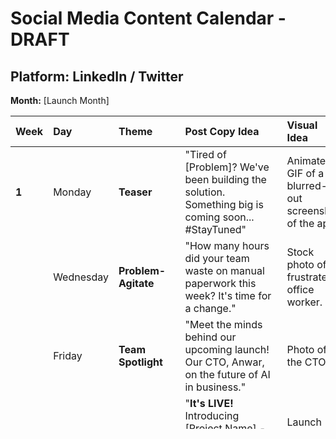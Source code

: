 
# Social Media Content Calendar - DRAFT

## Platform: LinkedIn / Twitter
**Month:** [Launch Month]

| Week | Day       | Theme               | Post Copy Idea                                                                     | Visual Idea                                        | Hashtags                                         |
| :--- | :-------- | :------------------ | :--------------------------------------------------------------------------------- | :------------------------------------------------- | :----------------------------------------------- |
| **1**  | Monday    | **Teaser**          | "Tired of [Problem]? We've been building the solution. Something big is coming soon... #StayTuned" | Animated GIF of a blurred-out screenshot of the app. | `#Innovation #OmanTech #AI #ComingSoon`         |
|      | Wednesday | **Problem-Agitate**   | "How many hours did your team waste on manual paperwork this week? It's time for a change." | Stock photo of a frustrated office worker.       | `#Productivity #Automation #SME`                 |
|      | Friday    | **Team Spotlight**    | "Meet the minds behind our upcoming launch! Our CTO, Anwar, on the future of AI in business." | Photo of the CTO.                                | `#Team #Leadership #AI`                          |
| **2**  | Monday    | **LAUNCH DAY**      | "**It's LIVE!** Introducing [Project Name] - the AI platform that [solves key problem]. Try it now!" | Launch graphic / short video demo.             | `#[ProjectName] #LaunchDay #Oman #AI`            |
|      | Wednesday | **Feature Focus**     | "How does [Project Name]'s AI Document Generation work? It's as simple as 1, 2, 3... [Link to blog post]" | Infographic showing the 3 steps.                 | `#[ProjectName] #AI #Automation`                |
|      | Friday    | **Testimonial**       | ""[Quote from an early user about how great the product is.]" - [Name], [Company]" | Graphic with the quote and user's picture.       | `#Testimonial #CustomerSuccess`                  |
| **3**  | Monday    | **Case Study**      | "See how [Beta Tester Company] reduced their project planning time by 50% with [Project Name]." | Link to a blog post with the case study.       | `#CaseStudy #Results #ROI`                       |
|      | Wednesday | **Tip & Trick**       | "Pro Tip: Use our [Specific Feature] to instantly share reports with your team. #ProductivityHack" | Short screen recording of the feature.         | `#[ProjectName] #Tips`                           |
|      | Friday    | **Industry Insight**  | "The future of work is automated. Here's how Omani SMEs can prepare for the AI revolution." | Link to an article about AI trends.              | `#FutureOfWork #AI #DigitalTransformation`       |
